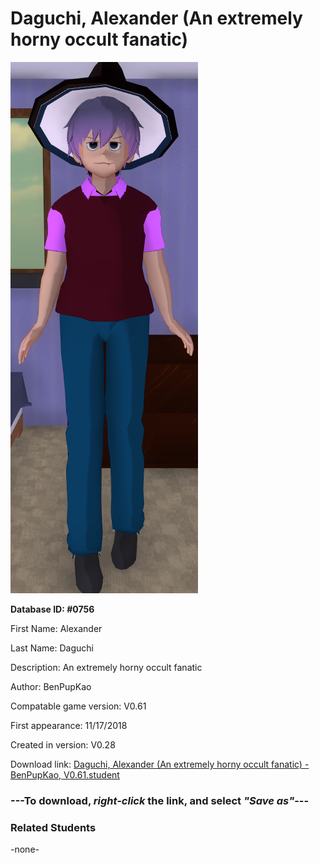 # Daguchi, Alexander (An extremely horny occult fanatic)

<img src="../../Files/Images/Daguchi, Alexander (An extremely horny occult fanatic).png" title="Daguchi, Alexander (An extremely horny occult fanatic) - BenPupKao, V0.61">

**Database ID: #0756**

First Name: Alexander

Last Name: Daguchi

Description: An extremely horny occult fanatic

Author: BenPupKao

Compatable game version: V0.61

First appearance: 11/17/2018

Created in version: V0.28

Download link: <a href="https://raw.githubusercontent.com/Arbiter1223/Daigaku-Gurashi-Custom-Students/master/Files/Student%20Files/Daguchi%2C%20Alexander%20(An%20extremely%20horny%20occult%20fanatic)%20-%20BenPupKao%2C%20V0.61.student">Daguchi, Alexander (An extremely horny occult fanatic) - BenPupKao, V0.61.student</a>

### ---**To download, _right-click_ the link, and select _"Save as"_**---

### Related Students

-none-
